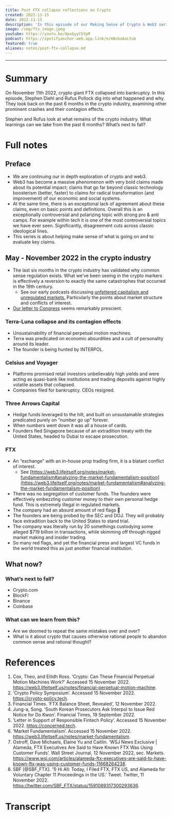 ```yaml
---
title: Post FTX collapse reflections on Crypto
created: 2022-11-15
date: 2022-11-15
description: 'In this episode of our Making Sense of Crypto & Web3 series, we explore the recent dramatic events that have shaken the crypto industry - namely the collapse of Terra Luna, Celsius and Voyager, Three Arrows Capital and FTX. What happened, what went wrong, and what we can learn?'
image: /img/ftx_image.jpeg
youtube: https://youtu.be/ApxGyyCbYpM 
podcast: https://spotifyanchor-web.app.link/e/mNcbxAaLYub
featured: true
aliases: notes/post-ftx-collapse.md
---
```


***

# Summary

On November 11th 2022, crypto giant FTX collapsed into bankruptcy. In this episode, Stephen Diehl and Rufus Pollock dig into what happened and why. They look back on the past 6 months in the crypto industry, examining other prominent crashes and their contagion effects. 

Stephen and Rufus look at what remains of the crypto industry. What learnings can we take from the past 6 months? What’s next to fall? 

# Full notes

## Preface

* We are continuing our in depth exploration of crypto and web3.
* Web3 has become a massive phenomenon with very bold claims made about its potential impact; claims that go far beyond classic technology boosterism (better, faster) to claims for radical transformation (and improvement) of our economic and social systems.
* At the same time, there is an exceptional lack of agreement about these claims, even on basic points and definitions. Overall this is an exceptionally controversial and polarizing topic with strong pro & anti camps. For example within tech it is one of the most controversial topics we have ever seen. Significantly, disagreement cuts across classic ideological lines. 
* This series is about helping make sense of what is going on and to evaluate key claims.  

## May - November 2022 in the crypto industry

* The last six months in the crypto industry has validated why common sense regulation exists. What we’ve been seeing in the crypto markers is effectively a reversion to exactly the same catastrophes that occurred in the 19th century.
    * See our early podcasts discussing [unfettered capitalism and unregulated markets.](https://web3.lifeitself.org/notes/market-fundamentalism) Particularly the points about market structure and conflicts of interest.
* [Our letter to Congress](https://concerned.tech/) seems remarkably prescient. 

### Terra-Luna collapse and its contagion effects

* Unsustainability of financial perpetual motion machines.
* Terra was predicated on economic absurdities and a cult of personality around its leader.
* The founder is being hunted by INTERPOL.

### Celsius and Voyager

* Platforms promised retail investors unbelievably high yields and were acting as quasi-bank like institutions and trading deposits against highly volatile assets that collapsed.
* Companies filed for bankruptcy. CEOs resigned.

### Three Arrows Capital

* Hedge funds leveraged to the hilt, and built on unsustainable strategies predicated purely on “number go up” forever.
* When numbers went down it was all a house of cards.
* Founders fled Singapore because of an extradition treaty with the United States, headed to Dubai to escape prosecution.

### FTX

* An “exchange” with an in-house prop trading firm, it is a blatant conflict of interest.
    * See [https://web3.lifeitself.org/notes/market-fundamentalism#analyzing-the-market-fundamentalism-position](https://web3.lifeitself.org/notes/market-fundamentalism#analyzing-the-market-fundamentalism-position) 
* There was no segregation of customer funds. The founders were effectively embezzling customer money to their own personal hedge fund. This is extremely illegal in regulated markets.
* The company had an absurd amount of red flags 🚩
* The founders are being probed by the SEC and DOJ. They will probably face extradition back to the United States to stand trial.
* The company was literally run by 20 somethings custodying some alleged $719 billion in transactions, while skimming off through rigged market making and insider trading.
* So many red flags, and yet the financial press and largest VC funds in the world treated this as just another financial institution.

## What now?

### What’s next to fall?

* Crypto.com
* BlockFi
* Binance
* Coinbase

### What can we learn from this? 

* Are we doomed to repeat the same mistakes over and over?
* What is it about crypto that causes otherwise rational people to abandon common sense and rational thought?

# References

1. Cox, Theo, and Eilidh Ross. ‘Crypto: Can These Financial Perpetual Motion Machines Work?’ Accessed 15 November 2022. https://web3.lifeitself.us/notes/financial-perpetual-motion-machine.
2. ‘Crypto Policy Symposium’. Accessed 15 November 2022. https://crypto-policy.tech.
3. Financial Times. ‘FTX Balance Sheet, Revealed’, 12 November 2022.
4. Jung-a, Song. ‘South Korean Prosecutors Ask Interpol to Issue Red Notice for Do Kwon’. Financial Times, 19 September 2022.
5. ‘Letter in Support of Responsible Fintech Policy’. Accessed 15 November 2022. https://concerned.tech.
6. ‘Market Fundamentalism’. Accessed 15 November 2022. https://web3.lifeitself.us/notes/market-fundamentalism.
7. Ostroff, Dave Michaels, Elaine Yu and Caitlin. ‘WSJ News Exclusive | Alameda, FTX Executives Are Said to Have Known FTX Was Using Customer Funds’. Wall Street Journal, 12 November 2022, sec. Markets. https://www.wsj.com/articles/alameda-ftx-executives-are-said-to-have-known-ftx-was-using-customer-funds-11668264238.
8. SBF [@SBF_FTX]. ‘1) Hi All: Today, I Filed FTX, FTX US, and Alameda for Voluntary Chapter 11 Proceedings in the US.’ Tweet. Twitter, 11 November 2022. https://twitter.com/SBF_FTX/status/1591089317300293636.


# Transcript
